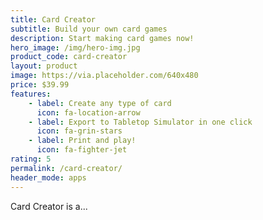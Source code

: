 ```yaml
---
title: Card Creator
subtitle: Build your own card games
description: Start making card games now!
hero_image: /img/hero-img.jpg
product_code: card-creator
layout: product
image: https://via.placeholder.com/640x480
price: $39.99
features:
    - label: Create any type of card
      icon: fa-location-arrow
    - label: Export to Tabletop Simulator in one click
      icon: fa-grin-stars
    - label: Print and play!
      icon: fa-fighter-jet
rating: 5
permalink: /card-creator/
header_mode: apps
---
```


Card Creator is a...